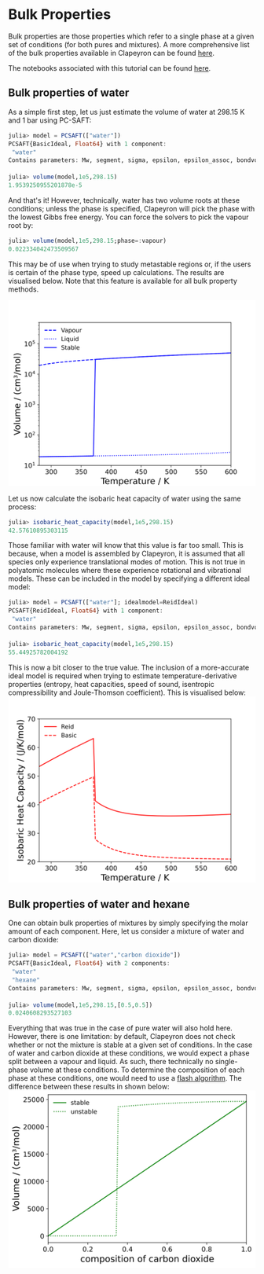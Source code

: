 # Bulk Properties

Bulk properties are those properties which refer to a single phase at a given set of conditions (for both pures and mixtures).
A more comprehensive list of the bulk properties available in Clapeyron can be found [here](../properties/bulk.md).

The notebooks associated with this tutorial can be found [here](../../../examples/bulk_properties.ipynb).

## Bulk properties of water

As a simple first step, let us just estimate the volume of water at 298.15 K and 1 bar using PC-SAFT:

```julia
julia> model = PCSAFT(["water"])
PCSAFT{BasicIdeal, Float64} with 1 component:
 "water"
Contains parameters: Mw, segment, sigma, epsilon, epsilon_assoc, bondvol

julia> volume(model,1e5,298.15)
1.9539250955201878e-5
```

And that's it! However, technically, water has two volume roots at these conditions; unless the phase is specified, Clapeyron will pick the phase with the lowest Gibbs free energy.
You can force the solvers to pick the vapour root by:

```julia
julia> volume(model,1e5,298.15;phase=:vapour)
0.022334042473509567
```

This may be of use when trying to study metastable regions or, if the users is certain of the phase type, speed up calculations.
The results are visualised below.
Note that this feature is available for all bulk property methods.

![water_vol](../assets/volume_water.svg)

Let us now calculate the isobaric heat capacity of water using the same process:

```julia
julia> isobaric_heat_capacity(model,1e5,298.15)
42.57610895303115
```

Those familiar with water will know that this value is far too small.
This is because, when a model is assembled by Clapeyron, it is assumed that all species only experience translational modes of motion.
This is not true in polyatomic molecules where these experience rotational and vibrational models.
These can be included in the model by specifying a different ideal model:

```julia
julia> model = PCSAFT(["water"]; idealmodel=ReidIdeal)
PCSAFT{ReidIdeal, Float64} with 1 component:
 "water"
Contains parameters: Mw, segment, sigma, epsilon, epsilon_assoc, bondvol

julia> isobaric_heat_capacity(model,1e5,298.15)
55.44925782004192
```

This is now a bit closer to the true value.
The inclusion of a more-accurate ideal model is required when trying to estimate temperature-derivative properties (entropy, heat capacities, speed of sound, isentropic compressibility and Joule-Thomson coefficient).
This is visualised below:
![water_cp](../assets/cp_water.svg)

## Bulk properties of water and hexane

One can obtain bulk properties of mixtures by simply specifying the molar amount of each component.
Here, let us consider a mixture of water and carbon dioxide:

```julia
julia> model = PCSAFT(["water","carbon dioxide"])
PCSAFT{BasicIdeal, Float64} with 2 components:
 "water"
 "hexane"
Contains parameters: Mw, segment, sigma, epsilon, epsilon_assoc, bondvol

julia> volume(model,1e5,298.15,[0.5,0.5])
0.0240608293527103
```

Everything that was true in the case of pure water will also hold here.
However, there is one limitation: by default, Clapeyron does not check whether or not the mixture is stable at a given set of conditions.
In the case of water and carbon dioxide at these conditions, we would expect a phase split between a vapour and liquid.
As such, there technically no single-phase volume at these conditions.
To determine the composition of each phase at these conditions, one would need to use a [flash algorithm](./tp_flash.md).
The difference between these results in shown below:
![water_co2_vol](../assets/water_co2_volume.svg)
